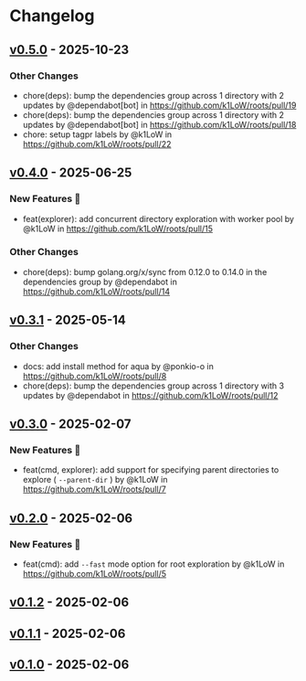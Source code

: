 # Changelog

## [v0.5.0](https://github.com/k1LoW/roots/compare/v0.4.0...v0.5.0) - 2025-10-23
### Other Changes
- chore(deps): bump the dependencies group across 1 directory with 2 updates by @dependabot[bot] in https://github.com/k1LoW/roots/pull/19
- chore(deps): bump the dependencies group across 1 directory with 2 updates by @dependabot[bot] in https://github.com/k1LoW/roots/pull/18
- chore: setup tagpr labels by @k1LoW in https://github.com/k1LoW/roots/pull/22

## [v0.4.0](https://github.com/k1LoW/roots/compare/v0.3.1...v0.4.0) - 2025-06-25
### New Features 🎉
- feat(explorer): add concurrent directory exploration with worker pool by @k1LoW in https://github.com/k1LoW/roots/pull/15
### Other Changes
- chore(deps): bump golang.org/x/sync from 0.12.0 to 0.14.0 in the dependencies group by @dependabot in https://github.com/k1LoW/roots/pull/14

## [v0.3.1](https://github.com/k1LoW/roots/compare/v0.3.0...v0.3.1) - 2025-05-14
### Other Changes
- docs: add install method for aqua by @ponkio-o in https://github.com/k1LoW/roots/pull/8
- chore(deps): bump the dependencies group across 1 directory with 3 updates by @dependabot in https://github.com/k1LoW/roots/pull/12

## [v0.3.0](https://github.com/k1LoW/roots/compare/v0.2.0...v0.3.0) - 2025-02-07
### New Features 🎉
- feat(cmd, explorer): add support for specifying parent directories to explore ( `--parent-dir` ) by @k1LoW in https://github.com/k1LoW/roots/pull/7

## [v0.2.0](https://github.com/k1LoW/roots/compare/v0.1.2...v0.2.0) - 2025-02-06
### New Features 🎉
- feat(cmd): add `--fast` mode option for root exploration by @k1LoW in https://github.com/k1LoW/roots/pull/5

## [v0.1.2](https://github.com/k1LoW/roots/compare/v0.1.1...v0.1.2) - 2025-02-06

## [v0.1.1](https://github.com/k1LoW/roots/compare/v0.1.0...v0.1.1) - 2025-02-06

## [v0.1.0](https://github.com/k1LoW/roots/commits/v0.1.0) - 2025-02-06

